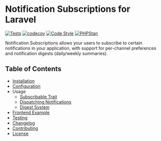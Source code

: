 # Notification Subscriptions for Laravel

[![Tests](https://github.com/humweb/notification-subscriptions/actions/workflows/run-tests.yml/badge.svg)](https://github.com/humweb/notification-subscriptions/actions/workflows/run-tests.yml)
[![codecov](https://codecov.io/gh/humweb/notification-subscriptions/graph/badge.svg)](https://codecov.io/gh/humweb/notification-subscriptions)
[![Code Style](https://github.com/humweb/notification-subscriptions/actions/workflows/fix-php-code-style-issues.yml/badge.svg)](https://github.com/humweb/notification-subscriptions/actions/workflows/fix-php-code-style-issues.yml)
[![PHPStan](https://github.com/humweb/notification-subscriptions/actions/workflows/phpstan.yml/badge.svg)](https://github.com/humweb/notification-subscriptions/actions/workflows/phpstan.yml)

Notification Subscriptions allows your users to subscribe to certain notifications in your application, with support for per-channel preferences and notification digests (daily/weekly summaries).

## Table of Contents

-   [Installation](./installation.md)
-   [Configuration](./configuration.md)
-   Usage
    -   [Subscribable Trait](./usage/subscribable-trait.md)
    -   [Dispatching Notifications](./usage/dispatching-notifications.md)
    -   [Digest System](./usage/digest-system.md)
-   [Frontend Example](./frontend-example.md)
-   [Testing](./testing.md)
-   [Changelog](./changelog.md)
-   [Contributing](./contributing.md)
-   [License](./license.md)
